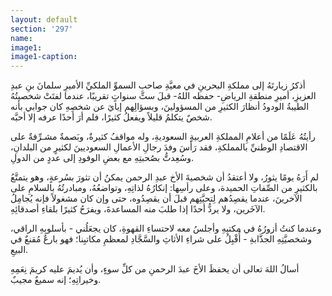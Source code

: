 ```yaml
---
layout: default
section: '297'
name:
image1: 
image1-caption: 
---
```

أذكرُ زيارتَهُ إلى مملكةِ البحرينِ في معيَّةِ صاحبِ السموِّ الملكيِّ الأميرِ سلمانَ بنِ عبدِ العزيزِ، أميرِ منطقةِ الرياضِ- حفظه اللهُ- قبلَ ستِّ سنواتٍ تقريبًا، عندما لفتَتْ شخصيتُهُ الطيبةُ الودودُ أنظارَ الكثيرِ من المسؤولينَ، وبسؤالِهم إيايَ عن شخصِهِ كان جوابي بأنه شخصٌ يتكلمُ قليلاً ويفعلُ كثيرًا، فلم أرَ أحدًا عرفه إلا أحبَّه.

رأيتُهُ عَلَمًا من أعلامِ المملكةِ العربيةِ السعوديةِ، وله مواقفُ كثيرةٌ، وبَصمةٌ مشـرِّفةٌ على الاقتصادِ الوطنيِّ بالمملكةِ، فقد رَأَسَ وفدَ رجالِ الأعمالِ السعوديينَ لكثيرٍ من البلدانِ، وسُعِدتُّ بصُحبتِهِ مع بعضِ الوفودِ إلى عددٍ من الدولِ.

لم أَرَهُ يومًا يثورُ، ولا أعتقدُ أن شخصيةَ الأخ عبدِ الرحمن يمكنُ أن تثورَ بسُرعةٍ، وهو يتمتَّعُ بالكثيرِ من الصِّفاتِ الحميدة، وعلى رأسِها: إنكارُهُ لذاتِهِ، وتواضعُهُ، ومبادرتُهُ بالسلامِ على الآخرينَ، عندما يقصِدُهم لِتحيَّتِهم قبلَ أن يقصِدُوه، حتى وإن كان مشغولاً فإنه يُجامِلُ الآخَرين، ولا يردُّ أحدًا إذا طلبَ منه المساعدةَ، ويفرَحُ كثيرًا بلقاءِ أصدقائِهِ.

وعندما كنتُ أزورُهُ في مكتبِهِ وأجلسُ معه لاحتساءِ القهوةِ، كان يجعَلُني - بأسلوبِهِ الراقي، وشخصيَّتِهِ الجذَّابةِ - أُقْبِلُ على شراءِ الأثاثِ والسَّجَّادِ لمعظمِ مكاتبِنا؛ فهو بارعٌ مُقنعٌ في البيعِ.

أسالُ اللهَ تعالى أن يحفظَ الأخَ عبدَ الرحمنِ من كلِّ سوءٍ، وأن يُديمَ عليه كريمَ نِعَمِهِ وخيراتِهِ؛ إنه سميعٌ مجيبٌ.
